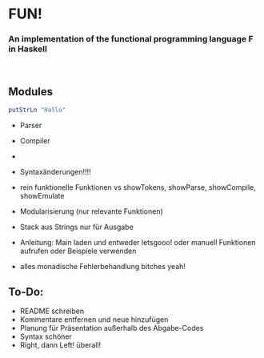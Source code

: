 
# FUN! 
### An implementation of the functional programming language F in Haskell
<br/>

## Modules
```Haskell
putStrLn "Hallo"
```
- Parser
- Compiler
- 

- Syntaxänderungen!!!!
- rein funktionelle Funktionen vs showTokens, showParse, showCompile, showEmulate
- Modularisierung (nur relevante Funktionen)
- Stack aus Strings nur für Ausgabe
- Anleitung: Main laden und entweder letsgooo! oder manuell Funktionen aufrufen oder Beispiele verwenden
- alles monadische Fehlerbehandlung bitches yeah!

## To-Do:
- README schreiben
- Kommentare entfernen und neue hinzufügen
- Planung für Präsentation außerhalb des Abgabe-Codes
- Syntax schöner
- Right, dann Left! überall!